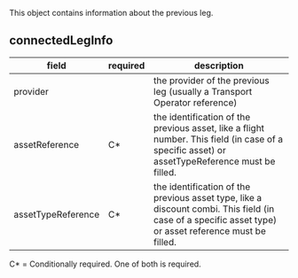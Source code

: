This object contains information about the previous leg.

## connectedLegInfo

| field | required | description | 
| --- | --- | --- | 
| provider | | the provider of the previous leg (usually a Transport Operator reference) |
| assetReference | C* | the identification of the previous asset, like a flight number. This field (in case of a specific asset) or assetTypeReference must be filled. |
| assetTypeReference | C* | the identification of the previous asset type, like a discount combi. This field (in case of a specific asset type) or asset reference must be filled. |

C* = Conditionally required. One of both is required.
